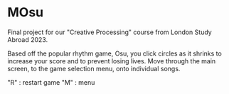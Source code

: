 # MOsu

Final project for our "Creative Processing" course from London Study Abroad 2023. 

Based off the popular rhythm game, Osu, you click circles as it shrinks to increase your score and to prevent losing lives.
Move through the main screen, to the game selection menu, onto individual songs. 

"R" : restart game
"M" : menu
